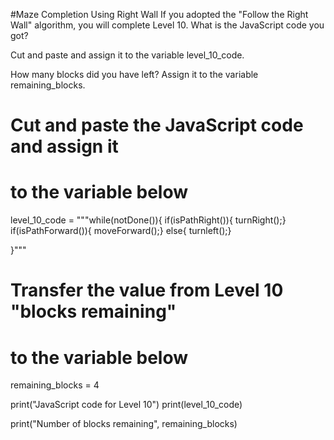 #Maze Completion Using Right Wall
If you adopted the "Follow the Right Wall" algorithm, you will complete Level 10. 
What is the JavaScript code you got? 

Cut and paste and assign it to the variable level_10_code.

How many blocks did you have left? 
Assign it to the variable remaining_blocks.

# Cut and paste the JavaScript code and assign it 
# to the variable below 

level_10_code = """while(notDone()){
           if(isPathRight()){ 
               turnRight();} 
               if(isPathForward()){ 
              moveForward();}
              else{
                 turnleft();}
  
}"""



# Transfer the value from Level 10 "blocks remaining"
# to the variable below 

remaining_blocks = 4


print("JavaScript code for Level 10")
print(level_10_code)

print("Number of blocks remaining", remaining_blocks)
